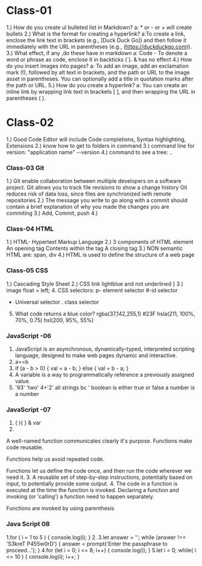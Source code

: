 # Class-01

1.) How do you create ul bulleted list in Markdown?
    a: * or - or + will create bullets
2.) What is the format for creating a hyperlink?
    a:To create a link, enclose the link text in brackets (e.g., [Duck Duck Go]) and then follow it immediately with the URL in parentheses (e.g., (<https://duckduckgo.com>)).
3.) What effect, if any ,do these have in markdown
    a: Code - To denote a word or phrase as code, enclose it in backticks (`).
    & has no effect
4.) How do you insert images into pages?
    a: To add an image, add an exclamation mark (!), followed by alt text in brackets, and the path or URL to the image asset in parentheses. You can optionally add a title in quotation marks after the path or URL.
5.) How do you create a hyperlink?
    a: You can create an inline link by wrapping link text in brackets [ ], and then wrapping the URL in parentheses ( ).

# Class-02

1.) Good Code Editor will include
Code completions, Syntax highlighting, Extensions
2.) know how to get to folders in command
3.) command line for version: "application name" --version
4.) command to see a tree: ..

### Class-03 Git
1.) Git enable collaboration between multiple developers on a software project.
    Git allows you to track file revisions to show a change history
    Git reduces risk of data loss, since files are synchronized iwth remote repositories
2.) The message you write to go along with a commit should contain
    a brief explanation of why you made the changes you are commiting
3.) Add, Commit, push
4.)

### Class-04 HTML
1.) HTML- Hypertext Markup Language
2.) 3 components of HTML element
    An opening tag
    Contents within the tag
    A closing tag
3.) NON semantic HTML are:
    span, div
4.) HTML is used to define the structure of a web page

### Class-05 CSS
 1.) Cascading Style Sheet
 2.) CSS link lightblue and not underlined
    <!-- a { -->
        <!-- text-decoration: none; -->
        <!-- color: lightblue -->
    }
3.) image float = left;
4. CSS selectors:
  p- element selector
  #-id selector
  * Universal selector
  . class selector
5. What code returns a blue color?
  rgba(37,142,255,1) 
  #23F 
  hsla(211, 100%, 70%, 0.75) 
  hsl(200, 95%, 55%) 

### JavaScript -06
1. JavaScript is an asynchronous, dynamically-typed, interpreted scripting language, designed to make web pages dynamic and interactive.
2. a==b
3. if (a - b > 0) {
  val = a - b;
} else {
  val = b - a;
} 
4. A variable is a way to programmatically reference a previously assigned value.
5. '93' 'two' 4+'2' all strings bc '
boolean is either true or false
a number is a number

### JavaScript -07
1. ( ){ } & var
2. 
A well-named function communicates clearly it's purpose. 
Functions make code reusable.

Functions help us avoid repeated code.

Functions let us define the code once, and then run the code wherever we need it.
3. 
A reusable set of step-by-step instructions, potentially based on input, to potentially provide some output. 
4. The code in a function is executed at the time the function is invoked.
Declaring a function and invoking (or 'calling') a function need to happen separately.

Functions are invoked by using parenthesis

### Java Script 08
1.for ( i = 1 to 5 ) {
  console.log(i);
}
2.
3.let answer = ''; 
while (answer !== 'S3kreT P455w0rD') {
  answer = prompt('Enter the passphrase to proceed...');
}
4.for (let i = 0; i <= 8; i++) {
  console.log(i);
}
5.let i = 0;
while( i <= 10 ) {
  console.log(i);
  i++;
}